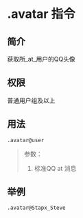# .avatar 指令

## 简介

获取所_at_用户的QQ头像

## 权限

普通用户组及以上

## 用法

```QQ_message
.avatar@user
```

> 参数：
>
> 1. 标准QQ at 消息

## 举例

```QQ_message
.avatar@Stapx_Steve
```
